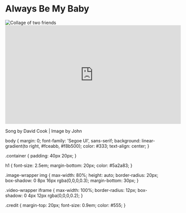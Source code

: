 <!DOCTYPE html>
<html lang="en">
<head>
  <meta charset="UTF-8">
  <title>Always Be My Baby - David Cook</title>
  <link rel="stylesheet" href="styles.css">
</head>
<body>
  <div class="container">
    <h1>Always Be My Baby</h1>
    <div class="image-wrapper">
      <img src="your-image.jpeg" alt="Collage of two friends" />
    </div>
    <div class="video-wrapper">
      <iframe width="560" height="315" src="https://www.youtube.com/embed/G3nWFr35e7I" 
        title="Always Be My Baby - David Cook (Lyrics)" frameborder="0" allowfullscreen>
      </iframe>
    </div>
    <p class="credit">Song by David Cook | Image by John</p>
  </div>
</body>
</html>

body {
  margin: 0;
  font-family: 'Segoe UI', sans-serif;
  background: linear-gradient(to right, #fceabb, #f8b500);
  color: #333;
  text-align: center;
}

.container {
  padding: 40px 20px;
}

h1 {
  font-size: 2.5em;
  margin-bottom: 20px;
  color: #5a2a83;
}

.image-wrapper img {
  max-width: 80%;
  height: auto;
  border-radius: 20px;
  box-shadow: 0 8px 16px rgba(0,0,0,0.3);
  margin-bottom: 30px;
}

.video-wrapper iframe {
  max-width: 100%;
  border-radius: 12px;
  box-shadow: 0 4px 12px rgba(0,0,0,0.2);
}

.credit {
  margin-top: 20px;
  font-size: 0.9em;
  color: #555;
}

